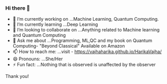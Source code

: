 ### Hi there 👋

<!--
**VAJHAHARIKA/VAJHAHARIKA** is a ✨ _special_ ✨ repository because its `README.md` (this file) appears on your GitHub profile.

Here are some ideas to get you started:-->

- 🔭 I’m currently working on ...Machine Learning, Quantum Computing.
- 🌱 I’m currently learning ...Deep Learning  
- 👯 I’m looking to collaborate on ...Anything related to Machine learning and Quantum Computing
- 💬 Ask me about ...Programming, ML,QC and my book on Quantum Computing- "Beyond Classical" Available on Amazon
- 📫 How to reach me: ...visit - https://vajhaharika.github.io/HarikaVajha/
- 😄 Pronouns: ...She/Her
- ⚡ Fun fact: ...Nothing that is observed is unaffected by the observer

Thank you!

